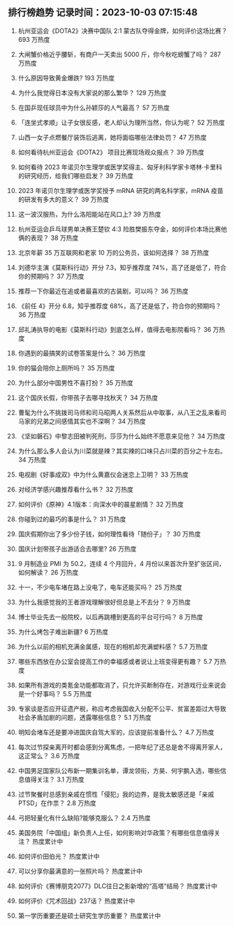 
## 排行榜趋势 记录时间：2023-10-03 07:15:48
  
  1. 杭州亚运会《DOTA2》决赛中国队 2:1 蒙古队夺得金牌，如何评价这场比赛？ 693 万热度
    
  2. 大闸蟹价格近乎腰斩，有商户一天卖出 5000 斤，你今秋吃螃蟹了吗？ 287 万热度
    
  3. 什么原因导致黄金爆跌? 193 万热度
    
  4. 为什么我觉得日本没有大家说的那么繁华？ 129 万热度
    
  5. 在国乒现任球员中为什么孙颖莎的人气最高？ 57 万热度
    
  6. 「连坐式孝顺」让子女很反感，老人却认为理所当然，你认为呢？ 52 万热度
    
  7. 山西一女子点燃餐厅装饰后逃离，她将面临哪些法律处罚？ 47 万热度
    
  8. 如何看待杭州亚运会《DOTA2》 项目比赛现场观众报点？ 39 万热度
    
  9. 如何看待 2023 年诺贝尔生理学或医学奖得主、匈牙利科学家卡塔林·卡里科的研究经历，给我们哪些启发？ 39 万热度
    
  10. 2023 年诺贝尔生理学或医学奖授予 mRNA 研究的两名科学家，mRNA 疫苗的研发有多大的意义？ 39 万热度
    
  11. 这一波汉服热，为什么洛阳能站在风口上? 39 万热度
    
  12. 杭州亚运会乒乓球男单决赛王楚钦 4:3 险胜樊振东夺金，如何评价本场比赛他俩的表现？ 38 万热度
    
  13. 北京年薪 35 万互联网和老家 10 万的公务员，该如何选择？ 38 万热度
    
  14. 刘德华主演《莫斯科行动》开分 7.3，知乎推荐度 74%，高了还是低了，符合你的预期吗？ 37 万热度
    
  15. 推荐一下你最近在追或者最喜欢的古装剧，可以吗？ 36 万热度
    
  16. 《前任 4》开分 6.8，知乎推荐度 68%，高了还是低了，符合你的预期吗？ 36 万热度
    
  17. 邱礼涛执导的电影《莫斯科行动》到底怎么样，值得去电影院看吗？ 36 万热度
    
  18. 你遇到的最搞笑的试卷答案是什么？ 36 万热度
    
  19. 你的猫会陪你上厕所吗？ 35 万热度
    
  20. 为什么部分中国男性不喜打扮？ 35 万热度
    
  21. 这个国庆长假，你带孩子去哪寻找秋天？ 34 万热度
    
  22. 曹髦为什么不挑拨司马师和司马昭两人关系然后从中取事，从八王之乱来看司马家的兄弟之间感情其实也不深啊？ 34 万热度
    
  23. 《坚如磐石》中黎志田被判死刑，莎莎为什么始终不愿意来见他？ 34 万热度
    
  24. 为什么那么多人会认为川菜就是辣？其实辣的口味只占川菜的百分之十左右。 34 万热度
    
  25. 电视剧《好事成双》中为什么黄嘉仪会迷恋上卫明？ 33 万热度
    
  26. 对经济学感兴趣推荐看什么书？ 32 万热度
    
  27. 如何评价《原神》4.1版本：向深水中的晨星剧情？ 32 万热度
    
  28. 你碰到过的最巧的事是什么？ 31 万热度
    
  29. 国庆假期你出了多少份子钱，如何理性看待「随份子」？ 30 万热度
    
  30. 国庆计划带孩子出游适合去哪里? 26 万热度
    
  31. 9 月制造业 PMI 为 50.2，连续 4 个月回升，4 月份以来首次升至扩张区间，如何解读？ 26 万热度
    
  32. 十一，不少电车堵在路上没电了，电车还能买吗？ 25 万热度
    
  33. 为什么我感觉我的王者游戏理解很好但总是上不去分？ 9 万热度
    
  34. 博士毕业先去一般院校，以后再跳槽到更高的平台可行吗？ 8 万热度
    
  35. 为什么烤包子难出新疆? 6 万热度
    
  36. 为什么以前的相机充满金属感，现在的相机却充满塑料感？ 5.7 万热度
    
  37. 哪些东西放在办公室会提高工作的幸福感或者说让上班变得更有趣？ 5.7 万热度
    
  38. 如果所有游戏的类氪金功能都取消了，只允许买断制存在，对游戏行业来说会是一个好事吗？ 5.5 万热度
    
  39. 专家谈是否应开征遗产税，称应考虑我国收入分配不公平、贫富差距过大导致社会矛盾加剧的问题，透露哪些信息？ 5.1 万热度
    
  40. 明知会堵车还是要冲进国庆自驾大军的，应该提前准备什么？ 4.7 万热度
    
  41. 每次过节探亲离开时都会感到分离焦虑，一把年纪了还总是舍不得离开家人，这正常么？ 3.6 万热度
    
  42. 中国男足国家队公布新一期集训名单，谭龙领衔，方昊、何宇鹏入选，哪些信息值得关注？ 3.1 万热度
    
  43. 过节聚餐时总感到亲戚在惯性「侵犯」我的边界，是我太敏感还是「亲戚PTSD」在作祟？ 2.8 万热度
    
  44. 弓把轻量化有什么缺陷?能够克服么？ 2.4 万热度
    
  45. 美国务院「中国组」新负责人上任，如何影响对华政策？有哪些信息值得关注？ 热度累计中
    
  46. 如何评价田伯光？ 热度累计中
    
  47. 可以分享你最满意的一张照片吗？ 热度累计中
    
  48. 如何评价《赛博朋克2077》DLC往日之影新增的“高塔”结局？ 热度累计中
    
  49. 如何评价《咒术回战》237话？ 热度累计中
    
  50. 第一学历重要还是硕士研究生学历重要？ 热度累计中
    